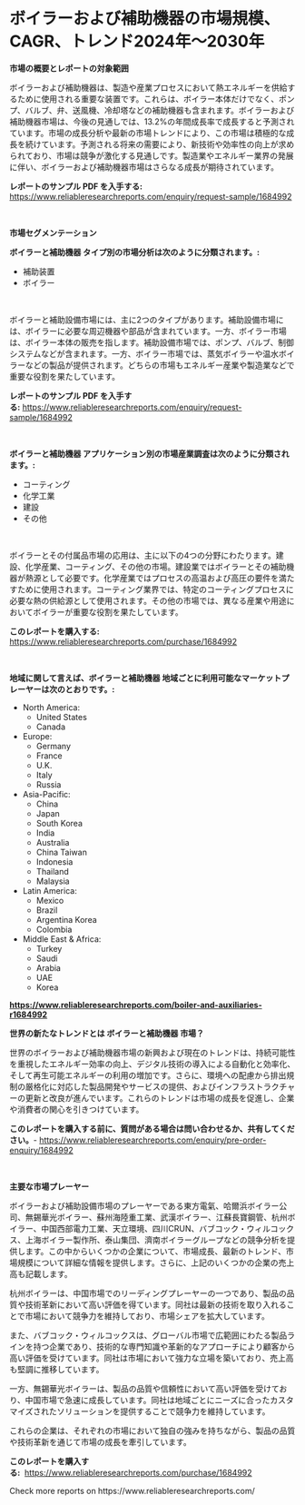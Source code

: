 <p><h1>ボイラーおよび補助機器の市場規模、CAGR、トレンド2024年〜2030年</h1></p><p><strong>市場の概要とレポートの対象範囲</strong></p>
<p><p>ボイラーおよび補助機器は、製造や産業プロセスにおいて熱エネルギーを供給するために使用される重要な装置です。これらは、ボイラー本体だけでなく、ポンプ、バルブ、弁、送風機、冷却塔などの補助機器も含まれます。ボイラーおよび補助機器市場は、今後の見通しでは、13.2%の年間成長率で成長すると予測されています。市場の成長分析や最新の市場トレンドにより、この市場は積極的な成長を続けています。予測される将来の需要により、新技術や効率性の向上が求められており、市場は競争が激化する見通しです。製造業やエネルギー業界の発展に伴い、ボイラーおよび補助機器市場はさらなる成長が期待されています。</p></p>
<p><strong>レポートのサンプル PDF を入手する:</strong> <a href="https://www.reliableresearchreports.com/enquiry/request-sample/1684992">https://www.reliableresearchreports.com/enquiry/request-sample/1684992</a></p>
<p>&nbsp;</p>
<p><strong>市場セグメンテーション</strong></p>
<p><strong>ボイラーと補助機器 タイプ別の市場分析は次のように分類されます。:</strong></p>
<p><ul><li>補助装置</li><li>ボイラー</li></ul></p>
<p>&nbsp;</p>
<p><p>ボイラーと補助設備市場には、主に2つのタイプがあります。補助設備市場には、ボイラーに必要な周辺機器や部品が含まれています。一方、ボイラー市場は、ボイラー本体の販売を指します。補助設備市場では、ポンプ、バルブ、制御システムなどが含まれます。一方、ボイラー市場では、蒸気ボイラーや温水ボイラーなどの製品が提供されます。どちらの市場もエネルギー産業や製造業などで重要な役割を果たしています。</p></p>
<p><strong>レポートのサンプル PDF を入手する:</strong>&nbsp;<a href="https://www.reliableresearchreports.com/enquiry/request-sample/1684992">https://www.reliableresearchreports.com/enquiry/request-sample/1684992</a></p>
<p>&nbsp;</p>
<p><strong> ボイラーと補助機器 アプリケーション別の市場産業調査は次のように分類されます。:</strong></p>
<p><ul><li>コーティング</li><li>化学工業</li><li>建設</li><li>その他</li></ul></p>
<p>&nbsp;</p>
<p><p>ボイラーとその付属品市場の応用は、主に以下の4つの分野にわたります。建設、化学産業、コーティング、その他の市場。建設業ではボイラーとその補助機器が熱源として必要です。化学産業ではプロセスの高温および高圧の要件を満たすために使用されます。コーティング業界では、特定のコーティングプロセスに必要な熱の供給源として使用されます。その他の市場では、異なる産業や用途においてボイラーが重要な役割を果たしています。</p></p>
<p><strong>このレポートを購入する:</strong>&nbsp; <a href="https://www.reliableresearchreports.com/purchase/1684992">https://www.reliableresearchreports.com/purchase/1684992</a></p>
<p>&nbsp;</p>
<p><strong>地域に関して言えば、ボイラーと補助機器 地域ごとに利用可能なマーケットプレーヤーは次のとおりです。:</strong></p>
<p><ul>
    <li>
        North America:
        <ul>
            <li>United States</li>
            <li>Canada</li>
        </ul>
    </li>
    <li>
        Europe:
        <ul>
            <li>Germany</li>
            <li>France</li>
            <li>U.K.</li>
            <li>Italy</li>
            <li>Russia</li>
        </ul>
    </li>
    <li>
        Asia-Pacific:
        <ul>
            <li>China</li>
            <li>Japan</li>
            <li>South Korea</li>
            <li>India</li>
            <li>Australia</li>
            <li>China Taiwan</li>
            <li>Indonesia</li>
            <li>Thailand</li>
            <li>Malaysia</li>
        </ul>
    </li>
    <li>
        Latin America:
        <ul>
            <li>Mexico</li>
            <li>Brazil</li>
            <li>Argentina Korea</li>
            <li>Colombia</li>
        </ul>
    </li>
    <li>
        Middle East & Africa:
        <ul>
            <li>Turkey</li>
            <li>Saudi</li>
            <li>Arabia</li>
            <li>UAE</li>
            <li>Korea</li>
        </ul>
    </li>
    </ul></p>
<p><strong><a href="https://www.reliableresearchreports.com/boiler-and-auxiliaries-r1684992">https://www.reliableresearchreports.com/boiler-and-auxiliaries-r1684992</a></strong>&nbsp;</p>
<p><strong>世界の新たなトレンドとは ボイラーと補助機器 市場？</strong></p>
<p><p>世界のボイラーおよび補助機器市場の新興および現在のトレンドは、持続可能性を重視したエネルギー効率の向上、デジタル技術の導入による自動化と効率化、そして再生可能エネルギーの利用の増加です。さらに、環境への配慮から排出規制の厳格化に対応した製品開発やサービスの提供、およびインフラストラクチャーの更新と改良が進んでいます。これらのトレンドは市場の成長を促進し、企業や消費者の関心を引きつけています。</p></p>
<p><strong>このレポートを購入する前に、質問がある場合は問い合わせるか、共有してください。</strong>- <a href="https://www.reliableresearchreports.com/enquiry/pre-order-enquiry/1684992">https://www.reliableresearchreports.com/enquiry/pre-order-enquiry/1684992</a></p>
<p>&nbsp;</p>
<p><strong>主要な市場プレーヤー</strong></p>
<p><p>ボイラーおよび補助設備市場のプレーヤーである東方電氣、哈爾浜ボイラー公司、無錫華光ボイラー、蘇州海陸重工業、武漢ボイラー、江蘇長寶鋼管、杭州ボイラー、中国西部電力工業、天立環境、四川CRUN、バブコック・ウィルコックス、上海ボイラー製作所、泰山集団、濟南ボイラーグループなどの競争分析を提供します。この中からいくつかの企業について、市場成長、最新のトレンド、市場規模について詳細な情報を提供します。さらに、上記のいくつかの企業の売上高も記載します。</p><p>杭州ボイラーは、中国市場でのリーディングプレーヤーの一つであり、製品の品質や技術革新において高い評価を得ています。同社は最新の技術を取り入れることで市場において競争力を維持しており、市場シェアを拡大しています。</p><p>また、バブコック・ウィルコックスは、グローバル市場で広範囲にわたる製品ラインを持つ企業であり、技術的な専門知識や革新的なアプローチにより顧客から高い評価を受けています。同社は市場において強力な立場を築いており、売上高も堅調に推移しています。</p><p>一方、無錫華光ボイラーは、製品の品質や信頼性において高い評価を受けており、中国市場で急速に成長しています。同社は地域ごとにニーズに合ったカスタマイズされたソリューションを提供することで競争力を維持しています。</p><p>これらの企業は、それぞれの市場において独自の強みを持ちながら、製品の品質や技術革新を通じて市場の成長を牽引しています。</p></p>
<p><strong>このレポートを購入する:</strong>&nbsp;&nbsp;<a href="https://www.reliableresearchreports.com/purchase/1684992">https://www.reliableresearchreports.com/purchase/1684992</a></p>
<p>Check more reports on https://www.reliableresearchreports.com/</p>